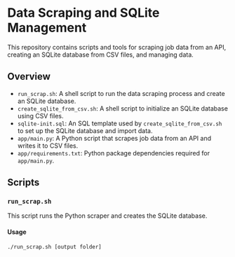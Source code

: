 # Data Scraping and SQLite Management

This repository contains scripts and tools for scraping job data from an API, creating an SQLite database from CSV files, and managing data.

## Overview

- `run_scrap.sh`: A shell script to run the data scraping process and create an SQLite database.
- `create_sqlite_from_csv.sh`: A shell script to initialize an SQLite database using CSV files.
- `sqlite-init.sql`: An SQL template used by `create_sqlite_from_csv.sh` to set up the SQLite database and import data.
- `app/main.py`: A Python script that scrapes job data from an API and writes it to CSV files.
- `app/requirements.txt`: Python package dependencies required for `app/main.py`.

## Scripts

### `run_scrap.sh`

This script runs the Python scraper and creates the SQLite database.

#### Usage

```bash
./run_scrap.sh [output folder]
